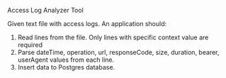Access Log Analyzer Tool

Given text file with access logs.
An application should:

1. Read lines from the file. Only lines with specific context value are required
2. Parse  dateTime, operation, url, responseCode, size, duration, bearer, userAgent values from each line.
3. Insert data to Postgres database.
